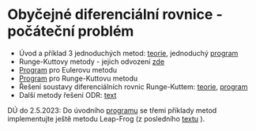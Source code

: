 # Obyčejné diferenciální rovnice - počáteční problém
* Úvod a příklad 3 jednoduchých metod: [teorie](teorie_ode_uvod.pdf), jednoduchý [program](odeuvod.m)
* Runge-Kuttovy metody - jejich odvození [zde](teorie_RK.pdf)
* [Program](Euler.m) pro Eulerovu metodu
* [Program](RungeKutta.m) pro Runge-Kuttovu metodu
* Řešení soustavy diferenciálních rovnic Runge-Kuttem: [teorie](priklad_ode_soustava.pdf), [program](rksoustava.m)
* Další metody řešení ODR: [text](teorie_ode_dalsi_metody.pdf)

DÚ do 2.5.2023: Do úvodního [programu](odeuvod.m) se třemi příklady metod implementujte ještě metodu Leap-Frog (z posledního [textu](teorie_ode_dalsi_metody.pdf) ).
